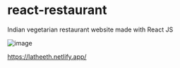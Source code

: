 # react-restaurant
Indian vegetarian restaurant website made with React JS

![image](https://github.com/irfaan-jamarussadiq/react-restaurant/assets/49598742/4cc25c69-21ca-46cc-b45c-adb47f8ecb71)

https://latheeth.netlify.app/
